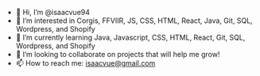 - 👋 Hi, I’m @isaacvue94
- 👀 I’m interested in Corgis, FFVIIR, JS, CSS, HTML, React, Java, Git, SQL, Wordpress, and Shopify
- 🌱 I’m currently learning Java, Javascript, CSS, HTML, React, Git, SQL, Wordpress, and Shopify
- 💞️ I’m looking to collaborate on projects that will help me grow!
- 📫 How to reach me: isaacvue@gmail.com

<!---
isaacvue94/isaacvue94 is a ✨ special ✨ repository because its `README.md` (this file) appears on your GitHub profile.
You can click the Preview link to take a look at your changes.
--->
